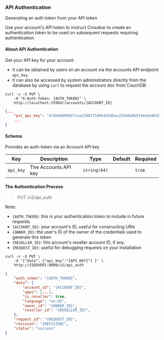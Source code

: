 ### API Authentication

Generating an auth token from your API token

Use your account's API token to instruct Crossbar to create an authentication token to be used on subsequent requests requiring authentication.

#### About API Authentication

Get your API key for your account:

* It can be obtained by users on an account via the accounts API endpoint `api_key`.
* It can also be accessed by system administrators directly from the database by using `curl` to request the account doc from CouchDB:

```shell
curl -v -X PUT \
    -H "X-Auth-Token: {AUTH_TOKEN}" \
    http://localhost:15984//accounts/{ACCOUNT_ID}
```

```json
{...
    "pvt_api_key": "dfdb4869092fcaa210077109e42bdbac255dda8b9fe6eeb962b880bea7f9f372",
    ...
}
```

#### Schema

Provides an auth-token via an Account API key

Key | Description | Type | Default | Required
--- | ----------- | ---- | ------- | --------
`api_key` | The Accounts API key | `string(64)` |   | `true`




#### The Authentication Process

> PUT /v2/api_auth

Note:

* `{AUTH_TOKEN}`: this is your authentication token to include in future requests
* `{ACCOUNT_ID}`: your account's ID, useful for constructing URIs
* `{OWNER_ID}`: the user's ID of the owner of the credentials used to generate this token
* `{RESELLER_ID}`: this account's reseller account ID, if any.
* `{REQUEST_ID}`: useful for debugging requests on your installation

```shell
curl -v -X PUT \
    -d '{"data": {"api_key":"{API_KEY}"} }' \
    http://{SERVER}:8000/v2/api_auth
```

```json
{
    "auth_token": "{AUTH_TOKEN}",
    "data": {
        "account_id": "{ACCOUNT_ID}",
        "apps": [...],
        "is_reseller": true,
        "language": "en-US",
        "owner_id": "{OWNER_ID}",
        "reseller_id": "{RESELLER_ID}",
    },
    "request_id": "{REQUEST_ID}",
    "revision": "{REVISION}",
    "status": "success"
}
```
